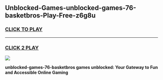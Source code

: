
## Unblocked-Games-unblocked-games-76-basketbros-Play-Free-z6g8u
<h3>
<a href="https://premium76.site?title=unblocked-games-76-basketbros&ref=19M">CLICK TO PLAY</a></h3>
<hr>

<h3>
<a href="https://premium76.site?title=unblocked-games-76-basketbros&ref=19M">CLICK 2 PLAY</a>
  
</h3>

<a href="https://premium76.site?title=unblocked-games-76-basketbros&ref=19M"><img src="https://clearcache.store/games.png"></a>


**unblocked-games-76-basketbros games unblocked: Your Gateway to Fun and Accessible Online Gaming**
